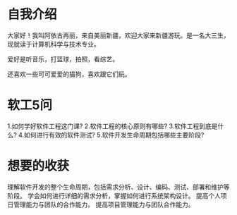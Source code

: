 # 自我介绍

大家好！我叫阿依古再丽，来自美丽新疆，欢迎大家来新疆游玩。是一名大三生，现就读于计算机科学与技术专业。

爱好是听音乐，打篮球，拍照，看综艺。

还喜欢一些可可爱爱的猫狗，喜欢跟它们玩。

# 软工5问

1.如何学好软件工程这门课?
2.软件工程的核心原则有哪些?
3.软件工程到底是什么?
4.如何进行有效的软件测试?
5.软件开发生命周期包括哪些主要阶段?

# 想要的收获

理解软件开发的整个生命周期，包括需求分析、设计、编码、测试、部署和维护等阶段。
学会如何进行详细的需求分析，掌握如何进行系统架构设计。
提高个人项日管理能力与团队的合作能力。
提高项目管理能力与团队合作能力。

